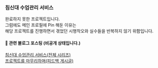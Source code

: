 ### 침신대 수업관리 서비스  

완료하지 못한 프로젝트입니다.    
그럼에도 메인 프로필에 Pin 해둔 이유는  
해당 프로젝트를 진행하면서 겪었던 시행착오와 실수들을 반복하지 않기 위함입니다.  


#### 📝 관련 블로그 포스팅 (비공개 상태입니다.)
[<u>침신대 수업관리 서비스(전체 시리즈)</u>](https://velog.io/@dode/series/Project-%EC%88%98%EC%97%85-%EA%B4%80%EB%A6%AC-%EC%84%9C%EB%B9%84%EC%8A%A4)  
[<u>프로젝트를 마무리하며(피드백 게시글)</u>](https://velog.io/@dode/%EC%88%98%EC%97%85-%EA%B4%80%EB%A6%AC-%EC%84%9C%EB%B9%84%EC%8A%A4-%ED%94%84%EB%A1%9C%EC%A0%9D%ED%8A%B8%EB%A5%BC-%EC%A0%95%EB%A6%AC%ED%95%98%EB%A9%B0)
